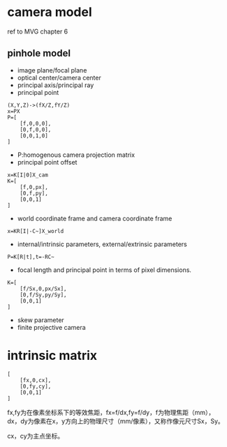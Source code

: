 # camera model
ref to MVG chapter 6
## pinhole model
* image plane/focal plane
* optical center/camera center
* principal axis/principal ray
* principal point
```
(X,Y,Z)->(fX/Z,fY/Z)
x=PX
P=[
    [f,0,0,0],
    [0,f,0,0],
    [0,0,1,0]
]
```
* P:homogenous camera projection matrix
* principal point offset
```
x=K[I|0]X_cam
K=[
    [f,0,px],
    [0,f,py],
    [0,0,1]
]
```
* world coordinate frame and camera coordinate frame
```
x=KR[I|-C~]X_world
```
* internal/intrinsic parameters, external/extrinsic parameters
```
P=K[R|t],t=-RC~
```
* focal length and principal point in terms of pixel dimensions.
```
K=[
    [f/Sx,0,px/Sx],
    [0,f/Sy,py/Sy],
    [0,0,1]
]
```
* skew parameter
* finite projective camera


# intrinsic matrix
```
[
    [fx,0,cx],
    [0,fy,cy],
    [0,0,1]
]
```

fx,fy为在像素坐标系下的等效焦距，fx=f/dx,fy=f/dy，f为物理焦距（mm），dx，dy为像素在x，y方向上的物理尺寸（mm/像素），又称作像元尺寸Sx，Sy。

cx，cy为主点坐标。
